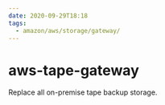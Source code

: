 ```yaml
---
date: 2020-09-29T18:18
tags:
  - amazon/aws/storage/gateway/
---
```


# aws-tape-gateway

Replace all on-premise tape backup storage.
